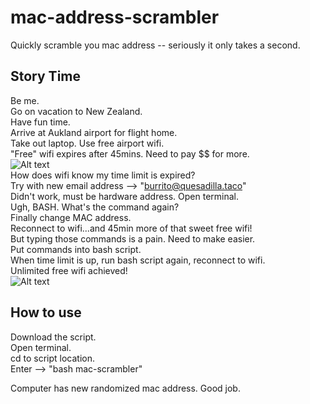 # mac-address-scrambler
Quickly scramble you mac address -- seriously it only takes a second.

## Story Time
Be me. <br />
Go on vacation to New Zealand. <br />
Have fun time. <br />
Arrive at Aukland airport for flight home. <br />
Take out laptop. Use free airport wifi. <br />
"Free" wifi expires after 45mins. Need to pay $$ for more. <br />
![Alt text](https://media.giphy.com/media/aZ3LDBs1ExsE8/giphy.gif "wtf.gif") <br />
How does wifi know my time limit is expired? <br />
Try with new email address --> "burrito@quesadilla.taco" <br />
Didn't work, must be hardware address.
Open terminal. <br />
Ugh, BASH. What's the command again? <br />
Finally change MAC address. <br />
Reconnect to wifi...and 45min more of that sweet free wifi! <br />
But typing those commands is a pain. Need to make easier. <br />
Put commands into bash script. <br />
When time limit is up, run bash script again, reconnect to wifi. <br />
Unlimited free wifi achieved! <br />
![Alt text](https://media.giphy.com/media/mL9DgfAMK4sKI/giphy.gif "what_a_bamf.gif")<br />

## How to use
Download the script. <br />
Open terminal. <br />
cd to script location. <br />
Enter --> "bash mac-scrambler" <br />

Computer has new randomized mac address. Good job.
